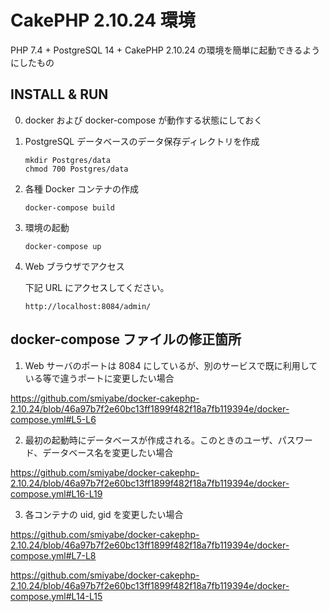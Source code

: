 CakePHP 2.10.24 環境
====================

PHP 7.4 + PostgreSQL 14 + CakePHP 2.10.24 の環境を簡単に起動できるようにしたもの


## INSTALL & RUN

0. docker および docker-compose が動作する状態にしておく

1. PostgreSQL データベースのデータ保存ディレクトリを作成
    ``` shellsession
    mkdir Postgres/data
    chmod 700 Postgres/data
    ```

2. 各種 Docker コンテナの作成
    ``` shellsession
    docker-compose build
    ```

3. 環境の起動
    ``` shellsession
    docker-compose up
    ```

4. Web ブラウザでアクセス

    下記 URL にアクセスしてください。
    ``` shellsession
    http://localhost:8084/admin/
    ```


## docker-compose ファイルの修正箇所

1. Web サーバのポートは 8084 にしているが、別のサービスで既に利用している等で違うポートに変更したい場合

https://github.com/smiyabe/docker-cakephp-2.10.24/blob/46a97b7f2e60bc13ff1899f482f18a7fb119394e/docker-compose.yml#L5-L6

2. 最初の起動時にデータベースが作成される。このときのユーザ、パスワード、データベース名を変更したい場合

https://github.com/smiyabe/docker-cakephp-2.10.24/blob/46a97b7f2e60bc13ff1899f482f18a7fb119394e/docker-compose.yml#L16-L19

3. 各コンテナの uid, gid を変更したい場合

https://github.com/smiyabe/docker-cakephp-2.10.24/blob/46a97b7f2e60bc13ff1899f482f18a7fb119394e/docker-compose.yml#L7-L8

https://github.com/smiyabe/docker-cakephp-2.10.24/blob/46a97b7f2e60bc13ff1899f482f18a7fb119394e/docker-compose.yml#L14-L15
